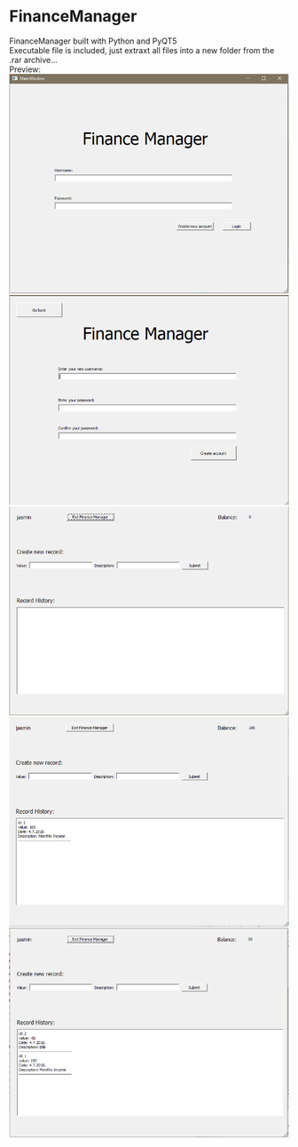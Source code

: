 # FinanceManager
FinanceManager built with Python and PyQT5<br>
Executable file is included, just extraxt all files into a new folder from the .rar archive...<br>
Preview:<br>
<img src="f1.PNG"><br>
<img src="f2.PNG"><br>
<img src="f3.PNG"><br>
<img src="f4.PNG"><br>
<img src="f5.PNG"><br>
